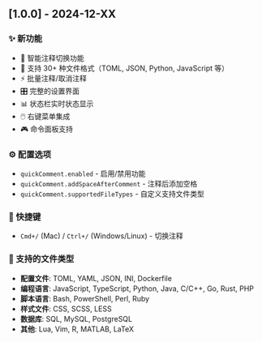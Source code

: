 ## [1.0.0] - 2024-12-XX

### ✨ 新功能
- 🎯 智能注释切换功能
- 📁 支持 30+ 种文件格式（TOML, JSON, Python, JavaScript 等）
- ⚡ 批量注释/取消注释
- 🎛️ 完整的设置界面
- 📊 状态栏实时状态显示
- 🖱️ 右键菜单集成
- 🎮 命令面板支持

### ⚙️ 配置选项
- `quickComment.enabled` - 启用/禁用功能
- `quickComment.addSpaceAfterComment` - 注释后添加空格
- `quickComment.supportedFileTypes` - 自定义支持文件类型

### 🎯 快捷键
- `Cmd+/` (Mac) / `Ctrl+/` (Windows/Linux) - 切换注释

### 📁 支持的文件类型
- **配置文件**: TOML, YAML, JSON, INI, Dockerfile
- **编程语言**: JavaScript, TypeScript, Python, Java, C/C++, Go, Rust, PHP
- **脚本语言**: Bash, PowerShell, Perl, Ruby
- **样式文件**: CSS, SCSS, LESS
- **数据库**: SQL, MySQL, PostgreSQL
- **其他**: Lua, Vim, R, MATLAB, LaTeX